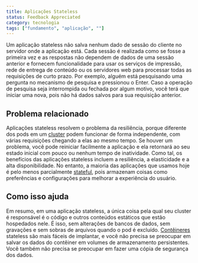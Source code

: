 ```yaml
---
title: Aplicações Stateless
status: Feedback Appreciated
category: tecnologia
tags: ["fundamento", "aplicação", ""]
---
```


Um aplicação stateless não salva nenhum dado de sessão do cliente no servidor onde a aplicação está. Cada sessão é realizada como se fosse a primeira vez e as respostas não dependem de dados de uma sessão anterior e fornecem funcionalidade para usar os serviços de impressão, rede de entrega de conteúdo ou os servidores web para processar todas as requisições de curto prazo. Por exemplo, alguém está pesquisando uma pergunta no mecanismo de pesquisa e pressionou o Enter. Caso a operação de pesquisa seja interrompida ou fechada por algum motivo, você terá que iniciar uma nova, pois não há dados salvos para sua requisição anterior.

## Problema relacionado

Aplicações stateless resolvem o problema da resiliência, porque diferente dos pods em um [cluster](/pt-br/cluster/) podem funcionar de forma independente, com várias requisições chegando a elas ao mesmo tempo. Se houver um problema, você pode reiniciar facilmente a aplicação e ela retornará ao seu estado inicial com pouco ou nenhum tempo de inatividade. Como tal, os benefícios das aplicações stateless incluem a resiliência, a elasticidade e a alta disponibilidade. No entanto, a maioria das aplicações que usamos hoje é pelo menos parcialmente [stateful](/pt-br/stateful-apps/), pois armazenam coisas como preferências e configurações para melhorar a experiência do usuário.

## Como isso ajuda

Em resumo, em uma aplicação stateless, a única coisa pela qual seu cluster é responsável é o código e outros conteúdos estáticos que estão hospedados nele. É isso, sem alterações de bancos de dados, sem gravações e sem sobras de arquivos quando o pod é excluído. [Contêineres](/pt-br/container/) stateless são mais fáceis de implantar, e você não precisa se preocupar em salvar os dados do contêiner em volumes de armazenamento persistentes. Você também não precisa se preocupar em fazer uma cópia de segurança dos dados.
